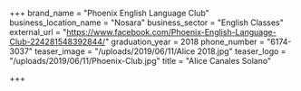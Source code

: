 +++
brand_name = "Phoenix English Language Club"
business_location_name = "Nosara"
business_sector = "English Classes"
external_url = "https://www.facebook.com/Phoenix-English-Language-Club-224281548392844/"
graduation_year = 2018
phone_number = "6174-3037"
teaser_image = "/uploads/2019/06/11/Alice 2018.jpg"
teaser_logo = "/uploads/2019/06/11/Phoenix-Club.jpg"
title = "Alice Canales Solano"

+++
